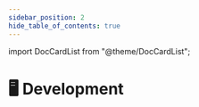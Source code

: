 ```yaml
---
sidebar_position: 2
hide_table_of_contents: true
---
```


import DocCardList from "@theme/DocCardList";

# 🖥 Development

<DocCardList />
